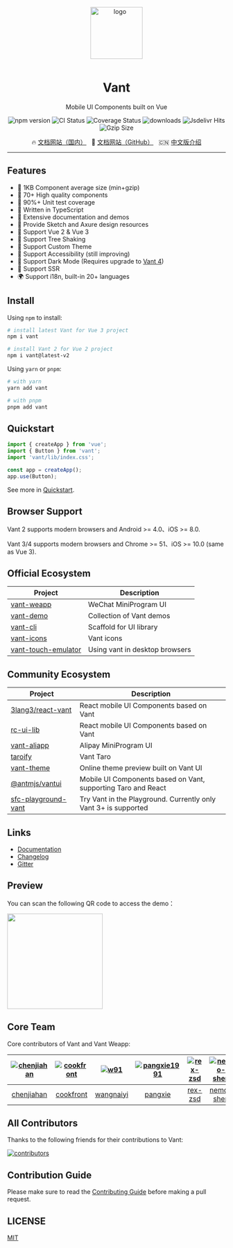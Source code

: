 <p align="center">
    <img alt="logo" src="https://cdn.jsdelivr.net/npm/@vant/assets/logo.png" width="120" height="120" style="margin-bottom: 10px;">
</p>

<h1 align="center">Vant</h1>

<p align="center">Mobile UI Components built on Vue</p>

<p align="center">
    <img src="https://img.shields.io/npm/v/vant?style=flat-square" alt="npm version" />
    <img src="https://img.shields.io/github/workflow/status/youzan/vant/CI/dev?style=flat-square" alt="CI Status" />
    <img src="https://img.shields.io/codecov/c/github/youzan/vant/dev.svg?style=flat-square&color=#4fc08d" alt="Coverage Status" />
    <img src="https://img.shields.io/npm/dm/vant.svg?style=flat-square&color=#4fc08d" alt="downloads" />
    <img src="https://img.shields.io/jsdelivr/npm/hm/vant?style=flat-square" alt="Jsdelivr Hits">
    <img src="https://img.badgesize.io/https://unpkg.com/vant@3/lib/vant.min.js?compression=gzip&style=flat-square&label=gzip%20size&color=#4fc08d" alt="Gzip Size" />
</p>

<p align="center">
  🔥 <a href="https://vant-contrib.gitee.io/vant">文档网站（国内）</a>
  &nbsp;
  🌈 <a href="https://youzan.github.io/vant">文档网站（GitHub）</a>
  &nbsp;
  🇨🇳 <a href="./README.zh-CN.md">中文版介绍</a>
</p>

---

## Features

- 🚀 1KB Component average size (min+gzip)
- 🚀 70+ High quality components
- 💪 90%+ Unit test coverage
- 💪 Written in TypeScript
- 📖 Extensive documentation and demos
- 📖 Provide Sketch and Axure design resources
- 🍭 Support Vue 2 & Vue 3
- 🍭 Support Tree Shaking
- 🍭 Support Custom Theme
- 🍭 Support Accessibility (still improving)
- 🍭 Support Dark Mode (Requires upgrade to [Vant 4](https://vant-contrib.gitee.io/vant/v4/#/en-US/config-provider))
- 🍭 Support SSR
- 🌍 Support i18n, built-in 20+ languages

## Install

Using `npm` to install:

```bash
# install latest Vant for Vue 3 project
npm i vant

# install Vant 2 for Vue 2 project
npm i vant@latest-v2
```

Using `yarn` or `pnpm`:

```bash
# with yarn
yarn add vant

# with pnpm
pnpm add vant
```

## Quickstart

```js
import { createApp } from 'vue';
import { Button } from 'vant';
import 'vant/lib/index.css';

const app = createApp();
app.use(Button);
```

See more in [Quickstart](https://youzan.github.io/vant#/en-US/quickstart).

## Browser Support

Vant 2 supports modern browsers and Android >= 4.0、iOS >= 8.0.

Vant 3/4 supports modern browsers and Chrome >= 51、iOS >= 10.0 (same as Vue 3).

## Official Ecosystem

| Project | Description |
| --- | --- |
| [vant-weapp](https://github.com/youzan/vant-weapp) | WeChat MiniProgram UI |
| [vant-demo](https://github.com/vant-ui/vant-demo) | Collection of Vant demos |
| [vant-cli](https://github.com/youzan/vant/tree/dev/packages/vant-cli) | Scaffold for UI library |
| [vant-icons](https://github.com/youzan/vant/tree/dev/packages/vant-icons) | Vant icons |
| [vant-touch-emulator](https://github.com/youzan/vant/tree/dev/packages/vant-touch-emulator) | Using vant in desktop browsers |

## Community Ecosystem

| Project | Description |
| --- | --- |
| [3lang3/react-vant](https://github.com/3lang3/react-vant) | React mobile UI Components based on Vant |
| [rc-ui-lib](https://github.com/rancui/rc-ui-lib) | React mobile UI Components based on Vant |
| [vant-aliapp](https://github.com/ant-move/Vant-Aliapp) | Alipay MiniProgram UI |
| [taroify](https://gitee.com/mallfoundry/taroify) | Vant Taro |
| [vant-theme](https://github.com/Aisen60/vant-theme) | Online theme preview built on Vant UI |
| [@antmjs/vantui](https://github.com/antmjs/vantui) | Mobile UI Components based on Vant, supporting Taro and React |
| [sfc-playground-vant](https://github.com/zhixiaoqiang/sfc-playground-vant) | Try Vant in the Playground. Currently only Vant 3+ is supported |

## Links

- [Documentation](https://youzan.github.io/vant)
- [Changelog](https://youzan.github.io/vant#/en-US/changelog)
- [Gitter](https://gitter.im/vant-contrib/discuss?utm_source=share-link&utm_medium=link&utm_campaign=share-link)

## Preview

You can scan the following QR code to access the demo：

<img src="https://cdn.jsdelivr.net/npm/@vant/assets/preview-qrcode.png" width="220" height="220" >

## Core Team

Core contributors of Vant and Vant Weapp:

| [![chenjiahan](https://avatars.githubusercontent.com/u/7237365?s=80&v=4)](https://github.com/chenjiahan/) | [![cookfront](https://avatars.githubusercontent.com/u/4829465?s=80&v=4)](https://github.com/cookfront/) | [![w91](https://avatars.githubusercontent.com/u/2599455?s=80&v=4)](https://github.com/w91/) | [![pangxie1991](https://avatars.githubusercontent.com/u/5961240?s=80&v=4)](https://github.com/pangxie1991/) | [![rex-zsd](https://avatars.githubusercontent.com/u/8767877?s=80&v=4)](https://github.com/rex-zsd/) | [![nemo-shen](https://avatars.githubusercontent.com/u/13480805?s=80&v=4)](https://github.com/nemo-shen/) | [![Lindysen](https://avatars.githubusercontent.com/u/33708359?s=80&v=4)](https://github.com/Lindysen/) | [![nemo-shen](https://avatars.githubusercontent.com/u/16181940?s=80&v=4)](https://github.com/JakeLaoyu/) |
| :-: | :-: | :-: | :-: | :-: | :-: | :-: | :-: |
| [chenjiahan](https://github.com/chenjiahan/) | [cookfront](https://github.com/cookfront/) | [wangnaiyi](https://github.com/w91/) | [pangxie](https://github.com/pangxie1991/) | [rex-zsd](https://github.com/rex-zsd/) | [nemo-shen](https://github.com/nemo-shen/) | [Lindysen](https://github.com/Lindysen/) | [JakeLaoyu](https://github.com/JakeLaoyu/) |

## All Contributors

Thanks to the following friends for their contributions to Vant:

<a href="https://github.com/youzan/vant/graphs/contributors">
  <img src="https://opencollective.com/vant/contributors.svg?width=890&button=false" alt="contributors">
</a>

## Contribution Guide

Please make sure to read the [Contributing Guide](./.github/CONTRIBUTING.md) before making a pull request.

## LICENSE

[MIT](https://en.wikipedia.org/wiki/MIT_License)
